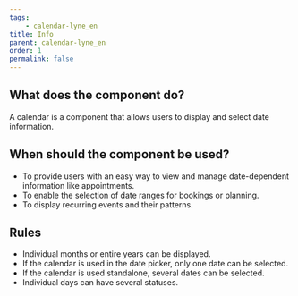 ```yaml
---
tags: 
    - calendar-lyne_en
title: Info
parent: calendar-lyne_en
order: 1
permalink: false
---
```


## What does the component do?
A calendar is a component that allows users to display and select date information.

## When should the component be used?
* To provide users with an easy way to view and manage date-dependent information like appointments.
* To enable the selection of date ranges for bookings or planning.
* To display recurring events and their patterns.

## Rules
* Individual months or entire years can be displayed.
* If the calendar is used in the date picker, only one date can be selected.
* If the calendar is used standalone, several dates can be selected.
* Individual days can have several statuses.
